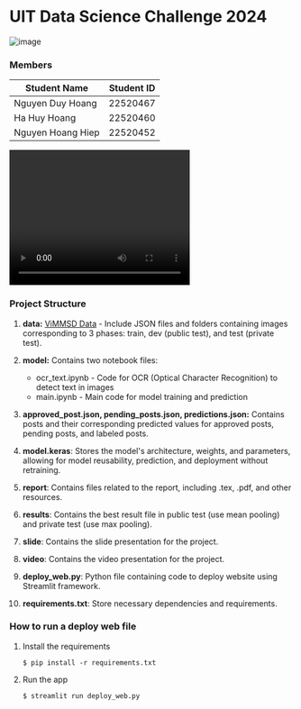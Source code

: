 #  UIT Data Science Challenge 2024

![image](https://github.com/user-attachments/assets/d372ff64-5f9b-4b6e-acc0-3049ca9b2225)


### Members
| Student Name     | Student ID |
|------------------|------------|
| Nguyen Duy Hoang | 22520467   |
| Ha Huy Hoang     | 22520460   |
| Nguyen Hoang Hiep   | 22520452   |

<video width="320" height="240" controls>
  <source src="./video/UIT-DSC-2024.mp4" type="video/mp4">
</video>

### Project Structure
1. **data:**  [ViMMSD Data](https://www.kaggle.com/datasets/hhhoang/vimmsd-dataset) - Include JSON files and folders containing images corresponding to 3 phases: train, dev (public test), and test (private test).

2. **model:** Contains two notebook files:
   - ocr_text.ipynb - Code for OCR (Optical Character Recognition) to detect text in images
   - main.ipynb - Main code for model training and prediction
3. **approved_post.json, pending_posts.json, predictions.json:** Contains posts and their corresponding predicted values for approved posts, pending posts, and labeled posts.

4. **model.keras**: Stores the model's architecture, weights, and parameters, allowing for model reusability, prediction, and deployment without retraining. 
5. **report**: Contains files related to the report, including .tex, .pdf, and other resources.
6. **results**: Contains the best result file in public test (use mean pooling) and private test (use max pooling).
7. **slide**: Contains the slide presentation for the project.
8. **video**: Contains the video presentation for the project.
9. **deploy_web.py**: Python file containing code to deploy website using Streamlit framework.
10. **requirements.txt**: Store necessary dependencies and requirements.

### How to run a deploy web file

1. Install the requirements

   ```
   $ pip install -r requirements.txt
   ```

2. Run the app

   ```
   $ streamlit run deploy_web.py
   ```
